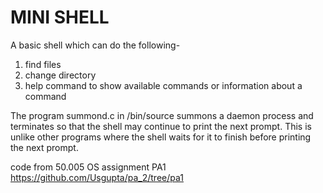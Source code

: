 # MINI SHELL

A basic shell which can do the following-
1. find files
2. change directory
3. help command to show available commands or information about a command

The program summond.c in /bin/source summons a daemon process and terminates so that the shell may continue to print the next prompt. This is unlike other programs where the shell waits for it to finish before printing the next prompt.

code from 50.005 OS assignment PA1 https://github.com/Usgupta/pa_2/tree/pa1
